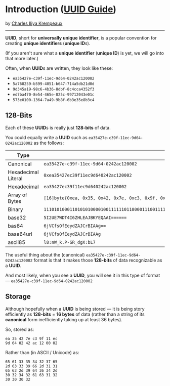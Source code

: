 # Introduction ([UUID Guide](../../README.md))

by [Charles Iliya Krempeaux](http://changelog.ca/)

---

**UUID**, short for **universally unique identifier**, is a popular convention for creating **unique identifiers** (**unique ID**s).

(If you aren't sure what a **unique identifier** (**unique ID**) is yet, we will go into that more later.)

Often, when **UUID**s are written, they look like these:

* `ea35427e-c39f-11ec-9d64-0242ac120002`
* `5a768259-b599-4051-b647-714a5db21d0d`
* `9d345a19-98c6-4b36-8dbf-8c4cca4352f3`
* `ed7ba470-8e54-465e-825c-99712043e01c`
* `573e0100-1364-7a49-9b8f-6b3e35e8b3c4`

## 128-Bits

Each of these **UUID**s is really just **128-bits** of data.

You could equally write a **UUID** such as `ea35427e-c39f-11ec-9d64-0242ac120002` as the follows:

| Type                | Value                                                                                                                              |
|---------------------|------------------------------------------------------------------------------------------------------------------------------------|
| Canonical           | `ea35427e-c39f-11ec-9d64-0242ac120002`                                                                                             |
| Hexadecimal Literal | `0xea35427ec39f11ec9d640242ac120002`                                                                                               |
| Hexadecimal         | `ea35427ec39f11ec9d640242ac120002`                                                                                                 |
| Array of Bytes      | `[16]byte{0xea, 0x35, 0x42, 0x7e, 0xc3, 0x9f, 0x11, 0xec, 0x9d, 0x64, 0x02, 0x42, 0xac, 0x12, 0x00, 0x02}`                         |
| Binary              | `11101010001101010100001001111110110000111001111100010001111011001001110101100100000000100100001010101100000100100000000000000010` |
| base32              | `5I2UE7WDT4I6ZHLEAJBKYEQAAI======`                                                                                                 |
| bas64               | `6jVCfsOfEeydZAJCrBIAAg==`                                                                                                         |
| base64url           | `6jVCfsOfEeydZAJCrBIAAg`                                                                                                           |
| ascii85             | `l8:nW_k.P-SR_dgX:bL7`                                                                                                             |

The useful thing about the (canonical) `ea35427e-c39f-11ec-9d64-0242ac120002` format is that it makes those **128-bits** of data recognizable as a **UUID**.

And most likely, when you see a **UUID**, you will see it in this type of format — `ea35427e-c39f-11ec-9d64-0242ac120002`

## Storage

Although hopefully when a **UUID** is being stored — it is being story efficiently as **128-bits** = **16 bytes** of data (rather than a string of its **canonical** form inefficiently taking up at least 36 bytes).

So, stored as:
```
ea 35 42 7e c3 9f 11 ec
9d 64 02 42 ac 12 00 02
```

Rather than (in ASCII / Unicode) as:
```
65 61 33 35 34 32 37 65
2d 63 33 39 66 2d 31 31
65 63 2d 39 64 36 34 2d
30 32 34 32 61 63 31 32
30 30 30 32
```
